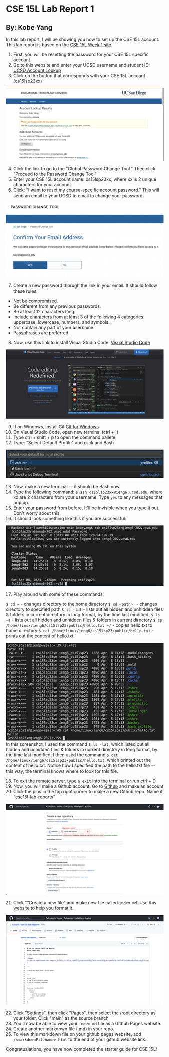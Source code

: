 # CSE 15L Lab Report 1
## By: Kobe Yang

In this lab report, I will be showing you how to set up the CSE 15L account. 
This lab report is based on the [CSE 15L Week 1 site](https://ucsd-cse15l-s23.github.io/week/week1/).

1. First, you will be resetting the password for your CSE 15L specific account. 
2. Go to this website and enter your UCSD username and student ID: [UCSD Account Lookup](https://sdacs.ucsd.edu/~icc/index.php)
3. Click on the button that corresponds with your CSE 15L account (cs15lsp23xx)

![Image](UCSD-Account-Lookup-Screenshot.png)

4. Click the link to go to the "Global Password Change Tool." Then click "Proceed to the Password Change Tool"
5. Enter your CSE 15L account name: cs15lsp23xx, where xx is 2 unique characters for your account. 
6. Click: "I want to reset my course-specific account password." This will send an email to your UCSD to email to change your password. 

![Image](Password-change-email-screenshot.png)

7. Create a new password thorugh the link in your email. It should follow these rules: 
- Not be compromised.
- Be different from any previous passwords.
- Be at least 12 characters long.
- Include characters from at least 3 of the following 4 categories: uppercase, lowercase, numbers, and symbols.
- Not contain any part of your username.
- Passphrases are preferred.

8. Now, use this link to install Visual Studio Code: [Visual Studio Code](https://code.visualstudio.com)

![Image](VScode-download-screenshot.png)

9. If on Windows, install Git [Git for Windows](https://gitforwindows.org)
10. On Visual Studio Code, open new terminal (ctrl + `)
11. Type ctrl + shift + p to open the command pallete
12. Type: "Select Default Profile" and click and Bash

![Image](bash-screenshot.png)

13. Now, make a new terminal -- it should be Bash now. 
14. Type the following command: `$ ssh cs15lsp23xx@ieng6.ucsd.edu`, where xx are 2 characters from your username. Type `yes` to any messages that pop up. 
15. Enter your password from before. It'll be invisible when you type it out. Don't worry about this. 
16. It should look something like this if you are successful: 

![Image](SSH-information-screenshot.png)

17. Play around with some of these commands: 

`$ cd ~`  - changes directory to the home directory
`$ cd <path> ` - changes directory to specified path
`$ ls -lat` - lists out all hidden and unhidden files & folders in current directory in long format, by the time last modified. 
`$ ls -a` - lists out all hidden and unhidden files & folders in current directory
`$ cp /home/linux/ieng6/cs15lsp23/public/hello.txt ~/` - copies hello.txt to home directory
`$ cat /home/linux/ieng6/cs15lsp23/public/hello.txt` - prints out the content of hello.txt

![Image](commands-screenshot.png)
In this screenshot, I used the command `$ ls -lat`, which listed out all hidden and unhidden files & folders in current directory in long format, by the time last modified. I then used the command `$ cat /home/linux/ieng6/cs15lsp23/public/hello.txt`, which printed out the content of hello.txt. Notice how I specified the path to the hello.txt file -- this way, the terminal knows where to look for this file. 

18. To exit the remote server, type `$ exit` into the terminal or run ctrl + D. 
19. Now, you will make a Github account. Go to [Github](https://github.com) and make an account
20. Click the plus in the top right corner to make a new Github repo. Name it "cse15l-lab-reports"

![Image](make-githubaccount-screenshot.png)

21. Click "“Create a new file” and make new file called `index.md`. Use this [website](https://commonmark.org/help/) to help you format it. 

![Image](github-pages-screenshot.png)

22. Click "Settings", then click "Pages", then select the /root directory as your folder. Click "main" as the source branch
23. You'll now be able to view your `index.md` file as a Github Pages website. 
24. Create another markdown file (.md) in your repo. 
25. To view this markdown file on your github pages website, add `/<markdownFilename>.html` to the end of your github website link. 


Congratualations, you have now completed the starter guide for CSE 15L!
